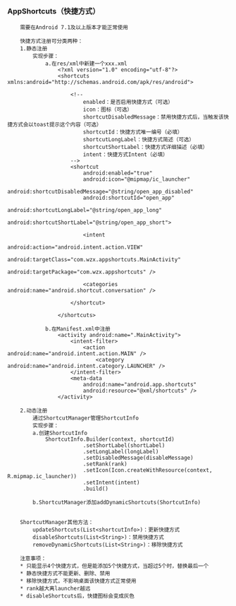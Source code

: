 ### AppShortcuts（快捷方式）

        需要在Android 7.1及以上版本才能正常使用
        
        快捷方式注册可分类两种：
        1.静态注册
            实现步骤：
                a.在res/xml中新建一个xxx.xml
                    <?xml version="1.0" encoding="utf-8"?>
                    <shortcuts xmlns:android="http://schemas.android.com/apk/res/android">
                    
                        <!--
                            enabled：是否启用快捷方式（可选）
                            icon：图标（可选）
                            shortcutDisabledMessage：禁用快捷方式后，当触发该快捷方式会以toast提示这个内容（可选）
                            shortcutId：快捷方式唯一编号（必填）
                            shortcutLongLabel：快捷方式简述（可选）
                            shortcutShortLabel：快捷方式详细描述（必填）
                            intent：快捷方式Intent（必填）
                        -->
                        <shortcut
                            android:enabled="true"
                            android:icon="@mipmap/ic_launcher"
                            android:shortcutDisabledMessage="@string/open_app_disabled"
                            android:shortcutId="open_app"
                            android:shortcutLongLabel="@string/open_app_long"
                            android:shortcutShortLabel="@string/open_app_short">
                    
                            <intent
                                android:action="android.intent.action.VIEW"
                                android:targetClass="com.wzx.appshortcuts.MainActivity"
                                android:targetPackage="com.wzx.appshortcuts" />
                    
                            <categories android:name="android.shortcut.conversation" />
                    
                        </shortcut>
                    
                    </shortcuts>
                 
                b.在Manifest.xml中注册
                    <activity android:name=".MainActivity">
                        <intent-filter>
                            <action android:name="android.intent.action.MAIN" />
                                <category android:name="android.intent.category.LAUNCHER" />
                        </intent-filter>
                        <meta-data
                            android:name="android.app.shortcuts"
                            android:resource="@xml/shortcuts" />
                    </activity>
                    
        2.动态注册
            通过ShortcutManager管理ShortcutInfo
            实现步骤：
            a.创建ShortcutInfo
                ShortcutInfo.Builder(context, shortcutId)
                            .setShortLabel(shortLabel)
                            .setLongLabel(longLabel)
                            .setDisabledMessage(disableMessage)
                            .setRank(rank)
                            .setIcon(Icon.createWithResource(context, R.mipmap.ic_launcher))
                            .setIntent(intent)
                            .build()
            
            b.ShortcutManager添加addDynamicShortcuts(ShortcutInfo)
            
        
        ShortcutManager其他方法：
            updateShortcuts(List<shortcutInfo>)：更新快捷方式
            disableShortcuts(List<String>)：禁用快捷方式
            removeDynamicShortcuts(List<String>)：移除快捷方式
            
        注意事项：
        * 只能显示4个快捷方式，但是能添加5个快捷方式，当超过5个时，替换最后一个
        * 静态快捷方式不能更新、删除、禁用
        * 移除快捷方式，不影响桌面该快捷方式正常使用
        * rank越大离launcher越远
        * disableShortcuts后，快捷图标会变成灰色
